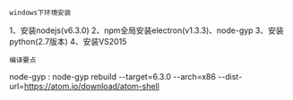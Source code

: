 ```
windows下环境安装
```
1、安装nodejs(v6.3.0)
2、npm全局安装electron(v1.3.3)、node-gyp
3、安装python(2.7版本)
4、安装VS2015

```
编译要点
```
node-gyp :
node-gyp rebuild --target=6.3.0 --arch=x86 --dist-url=https://atom.io/download/atom-shell